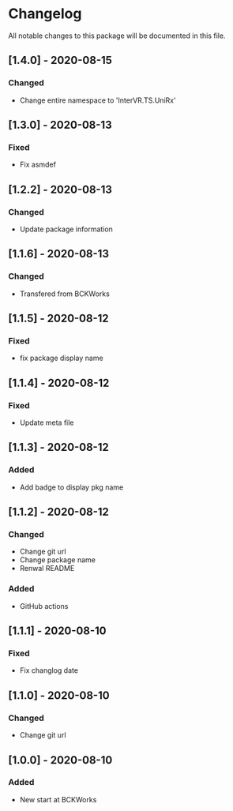 # Changelog
All notable changes to this package will be documented in this file.

## [1.4.0] - 2020-08-15

### Changed

- Change entire namespace to 'InterVR.TS.UniRx'

## [1.3.0] - 2020-08-13

### Fixed

- Fix asmdef

## [1.2.2] - 2020-08-13

### Changed

- Update package information

## [1.1.6] - 2020-08-13

### Changed

- Transfered from BCKWorks

## [1.1.5] - 2020-08-12

### Fixed

- fix package display name

## [1.1.4] - 2020-08-12

### Fixed

- Update meta file

## [1.1.3] - 2020-08-12

### Added

- Add badge to display pkg name

## [1.1.2] - 2020-08-12

### Changed

- Change git url
- Change package name
- Renwal README

### Added

- GitHub actions

## [1.1.1] - 2020-08-10

### Fixed

- Fix changlog date

## [1.1.0] - 2020-08-10

### Changed

- Change git url

## [1.0.0] - 2020-08-10

### Added 

- New start at BCKWorks
